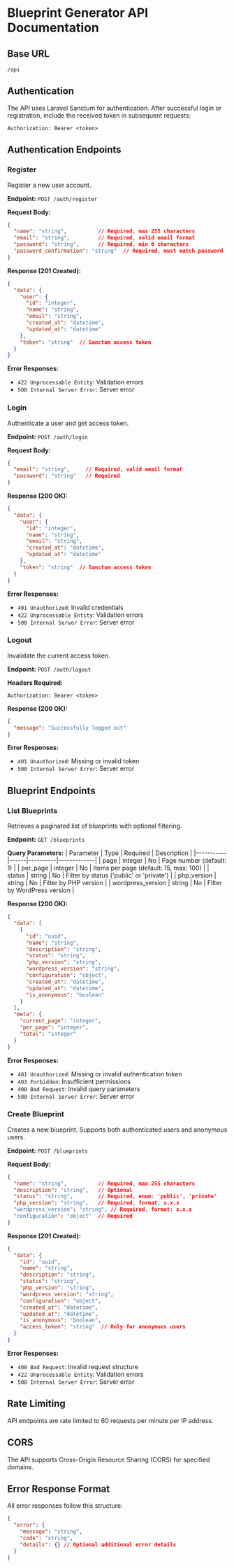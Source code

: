 # Blueprint Generator API Documentation

## Base URL
```
/api
```

## Authentication
The API uses Laravel Sanctum for authentication. After successful login or registration, include the received token in subsequent requests:
```
Authorization: Bearer <token>
```

## Authentication Endpoints

### Register
Register a new user account.

**Endpoint:** `POST /auth/register`

**Request Body:**
```json
{
  "name": "string",          // Required, max 255 characters
  "email": "string",         // Required, valid email format
  "password": "string",      // Required, min 8 characters
  "password_confirmation": "string"  // Required, must match password
}
```

**Response (201 Created):**
```json
{
  "data": {
    "user": {
      "id": "integer",
      "name": "string",
      "email": "string",
      "created_at": "datetime",
      "updated_at": "datetime"
    },
    "token": "string"  // Sanctum access token
  }
}
```

**Error Responses:**
- `422 Unprocessable Entity`: Validation errors
- `500 Internal Server Error`: Server error

### Login
Authenticate a user and get access token.

**Endpoint:** `POST /auth/login`

**Request Body:**
```json
{
  "email": "string",     // Required, valid email format
  "password": "string"   // Required
}
```

**Response (200 OK):**
```json
{
  "data": {
    "user": {
      "id": "integer",
      "name": "string",
      "email": "string",
      "created_at": "datetime",
      "updated_at": "datetime"
    },
    "token": "string"  // Sanctum access token
  }
}
```

**Error Responses:**
- `401 Unauthorized`: Invalid credentials
- `422 Unprocessable Entity`: Validation errors
- `500 Internal Server Error`: Server error

### Logout
Invalidate the current access token.

**Endpoint:** `POST /auth/logout`

**Headers Required:**
```
Authorization: Bearer <token>
```

**Response (200 OK):**
```json
{
  "message": "Successfully logged out"
}
```

**Error Responses:**
- `401 Unauthorized`: Missing or invalid token
- `500 Internal Server Error`: Server error

## Blueprint Endpoints

### List Blueprints
Retrieves a paginated list of blueprints with optional filtering.

**Endpoint:** `GET /blueprints`

**Query Parameters:**
| Parameter | Type | Required | Description |
|-----------|------|----------|-------------|
| page | integer | No | Page number (default: 1) |
| per_page | integer | No | Items per page (default: 15, max: 100) |
| status | string | No | Filter by status ('public' or 'private') |
| php_version | string | No | Filter by PHP version |
| wordpress_version | string | No | Filter by WordPress version |

**Response (200 OK):**
```json
{
  "data": [
    {
      "id": "uuid",
      "name": "string",
      "description": "string",
      "status": "string",
      "php_version": "string",
      "wordpress_version": "string",
      "configuration": "object",
      "created_at": "datetime",
      "updated_at": "datetime",
      "is_anonymous": "boolean"
    }
  ],
  "meta": {
    "current_page": "integer",
    "per_page": "integer",
    "total": "integer"
  }
}
```

**Error Responses:**
- `401 Unauthorized`: Missing or invalid authentication token
- `403 Forbidden`: Insufficient permissions
- `400 Bad Request`: Invalid query parameters
- `500 Internal Server Error`: Server error

### Create Blueprint
Creates a new blueprint. Supports both authenticated users and anonymous users.

**Endpoint:** `POST /blueprints`

**Request Body:**
```json
{
  "name": "string",          // Required, max 255 characters
  "description": "string",   // Optional
  "status": "string",        // Required, enum: 'public', 'private'
  "php_version": "string",   // Required, format: x.x.x
  "wordpress_version": "string", // Required, format: x.x.x
  "configuration": "object"  // Required
}
```

**Response (201 Created):**
```json
{
  "data": {
    "id": "uuid",
    "name": "string",
    "description": "string",
    "status": "string",
    "php_version": "string",
    "wordpress_version": "string",
    "configuration": "object",
    "created_at": "datetime",
    "updated_at": "datetime",
    "is_anonymous": "boolean",
    "access_token": "string"  // Only for anonymous users
  }
}
```

**Error Responses:**
- `400 Bad Request`: Invalid request structure
- `422 Unprocessable Entity`: Validation errors
- `500 Internal Server Error`: Server error

## Rate Limiting
API endpoints are rate limited to 60 requests per minute per IP address.

## CORS
The API supports Cross-Origin Resource Sharing (CORS) for specified domains.

## Error Response Format
All error responses follow this structure:
```json
{
  "error": {
    "message": "string",
    "code": "string",
    "details": {} // Optional additional error details
  }
}
``` 